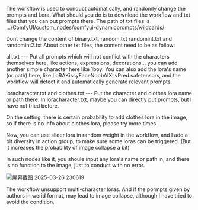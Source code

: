 The workflow is used to conduct automatically, and randomly change the prompts and Lora.
What should you do is to download the workflow and txt files that you can put prompts there.
The path of txt files is .../ComfyUI/custom_nodes/comfyui-dynamicprompts/wildcards/

Dont change the content of binary.txt, random.txt randomint.txt and randomint2.txt
About other txt files, the content need to be as follow:

all.txt --- Put all  prompts which  will not conflict with the characters themselves here, like actions, expressions, decorations... you can add another simple character here like 1boy.
You can also add the lora's name (or path) here, like LoRAKissyFaceNoobAIXLvPred.safetensors, and the workflow will detect it and automatically generate relevant prompts.

loracharacter.txt and clothes.txt --- Put the character and clothes lora name or path there. In loracharacter.txt, maybe you can directly put prompts, but I have not tried before.

On the setting, there is certain probability to add clothes lora in the image, so if there is no info about clothes lora, please try more times.

Now, you can use slider lora in random weight in the workflow, and I add a bit diversity in action group, to make sure some loras can be triggered. (But it increases the probability of image collapse a bit)

In such nodes like it, you shoule input any lora's name or path in, and there is no function to the image, just to conduct with no error.

![屏幕截图 2025-03-26 230619](https://github.com/user-attachments/assets/74c30f94-573c-4ffc-96d3-65ed8b591014)

The workflow unsupport multi-character loras. And if the pormpts given by authors in werid format, may lead to image collapse, although I have tried to avoid the condition.

